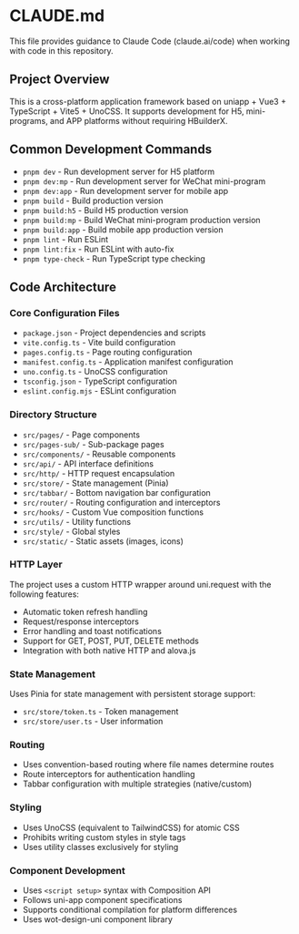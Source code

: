 # CLAUDE.md

This file provides guidance to Claude Code (claude.ai/code) when working with code in this repository.

## Project Overview

This is a cross-platform application framework based on uniapp + Vue3 + TypeScript + Vite5 + UnoCSS. It supports development for H5, mini-programs, and APP platforms without requiring HBuilderX.

## Common Development Commands

- `pnpm dev` - Run development server for H5 platform
- `pnpm dev:mp` - Run development server for WeChat mini-program
- `pnpm dev:app` - Run development server for mobile app
- `pnpm build` - Build production version
- `pnpm build:h5` - Build H5 production version
- `pnpm build:mp` - Build WeChat mini-program production version
- `pnpm build:app` - Build mobile app production version
- `pnpm lint` - Run ESLint
- `pnpm lint:fix` - Run ESLint with auto-fix
- `pnpm type-check` - Run TypeScript type checking

## Code Architecture

### Core Configuration Files
- `package.json` - Project dependencies and scripts
- `vite.config.ts` - Vite build configuration
- `pages.config.ts` - Page routing configuration
- `manifest.config.ts` - Application manifest configuration
- `uno.config.ts` - UnoCSS configuration
- `tsconfig.json` - TypeScript configuration
- `eslint.config.mjs` - ESLint configuration

### Directory Structure
- `src/pages/` - Page components
- `src/pages-sub/` - Sub-package pages
- `src/components/` - Reusable components
- `src/api/` - API interface definitions
- `src/http/` - HTTP request encapsulation
- `src/store/` - State management (Pinia)
- `src/tabbar/` - Bottom navigation bar configuration
- `src/router/` - Routing configuration and interceptors
- `src/hooks/` - Custom Vue composition functions
- `src/utils/` - Utility functions
- `src/style/` - Global styles
- `src/static/` - Static assets (images, icons)

### HTTP Layer
The project uses a custom HTTP wrapper around uni.request with the following features:
- Automatic token refresh handling
- Request/response interceptors
- Error handling and toast notifications
- Support for GET, POST, PUT, DELETE methods
- Integration with both native HTTP and alova.js

### State Management
Uses Pinia for state management with persistent storage support:
- `src/store/token.ts` - Token management
- `src/store/user.ts` - User information

### Routing
- Uses convention-based routing where file names determine routes
- Route interceptors for authentication handling
- Tabbar configuration with multiple strategies (native/custom)

### Styling
- Uses UnoCSS (equivalent to TailwindCSS) for atomic CSS
- Prohibits writing custom styles in style tags
- Uses utility classes exclusively for styling

### Component Development
- Uses `<script setup>` syntax with Composition API
- Follows uni-app component specifications
- Supports conditional compilation for platform differences
- Uses wot-design-uni component library